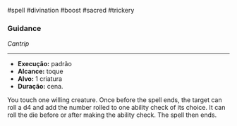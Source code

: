 #spell #divination #boost #sacred #trickery 
### Guidance
*Cantrip*
___
- **Execução:** padrão
- **Alcance:** toque
- **Alvo:** 1 criatura
- **Duração:** cena.

You touch one willing creature. Once before the spell ends, the target can roll a d4 and add the number rolled to one ability check of its choice. It can roll the die before or after making the ability check. The spell then ends.